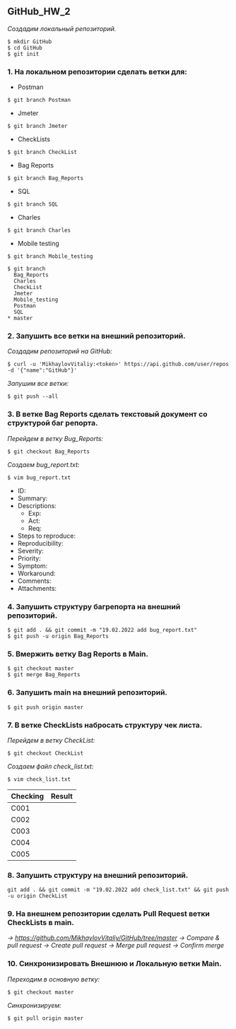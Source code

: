 
## __GitHub_HW_2__
_Создадим локальный репозиторий._
```shell
$ mkdir GitHub
$ cd GitHub
$ git init
```
### __1. На локальном репозитории сделать ветки для:__
* Postman
```
$ git branch Postman
```
* Jmeter
```
$ git branch Jmeter
```
* CheckLists
```
$ git branch CheckList
```
* Bag Reports
```
$ git branch Bag_Reports
```
* SQL
```
$ git branch SQL
```
* Charles
```
$ git branch Charles
```
* Mobile testing
```
$ git branch Mobile_testing
```

```
$ git branch
  Bag_Reports
  Charles
  CheckList
  Jmeter
  Mobile_testing
  Postman
  SQL
* master
```

### __2. Запушить все ветки на внешний репозиторий.__
_Создадим репозиторий на GitHub:_
```
$ curl -u 'MikhaylovVitaliy:<token>' https://api.github.com/user/repos -d '{"name":"GitHub"}'
```
_Запушим все ветки:_
```
$ git push --all
```

### __3. В ветке Bag Reports сделать текстовый документ со структурой баг репорта.__
_Перейдем в ветку Bug_Reports:_
```
$ git checkout Bag_Reports
```
_Создаем bug_report.txt:_
```
$ vim bug_report.txt
```

* ID:
* Summary:
* Descriptions:
	* Exp:
	* Act:
	* Req:
* Steps to reproduce:
* Reproducibility:
* Severity:
* Priority:
* Symptom:
* Workaround:
* Comments:
* Attachments:

### __4. Запушить структуру багрепорта на внешний репозиторий.__
```
$ git add . && git commit -m "19.02.2022 add bug_report.txt"
$ git push -u origin Bag_Reports
```
### __5. Вмержить ветку Bag Reports в Main.__
```
$ git checkout master
$ git merge Bag_Reports
```
### __6. Запушить main на внешний репозиторий.__
```
$ git push origin master
```
### __7. В ветке CheckLists набросать структуру чек листа.__
_Перейдем в ветку CheckList:_
```
$ git checkout CheckList
```
_Создаем файл check_list.txt:_
```
$ vim check_list.txt
```

| Checking | Result |
|----------|:------:|
| C001	   |        |
| C002     |        | 
| C003     |        |
| C004     |        |
| C005     |        |

### __8. Запушить структуру на внешний репозиторий.__
```
git add . && git commit -m "19.02.2022 add check_list.txt" && git push -u origin CheckList
```
### __9. На внешнем репозитории сделать Pull Request ветки CheckLists в main.__
_-> https://github.com/MikhaylovVitaliy/GitHub/tree/master_
_-> Compare & pull request_
_-> Create pull request_
_-> Merge pull request_
_-> Confirm merge_

### __10. Синхронизировать Внешнюю и Локальную ветки Main.__
_Переходим в основную ветку:_
```
$ git checkout master
```
_Синхронизируем:_
```
$ git pull origin master
```
